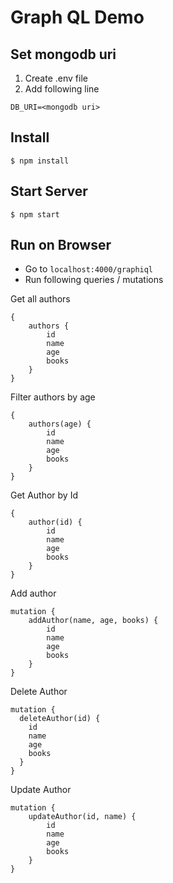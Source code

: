# Graph QL Demo

## Set mongodb uri
1. Create .env file
2. Add following line
```
DB_URI=<mongodb uri>
```

## Install
```
$ npm install
```

## Start Server
```
$ npm start
```

## Run on Browser

- Go to `localhost:4000/graphiql`
- Run following queries / mutations

Get all authors
```
{
    authors {
        id
        name
        age
        books
    }
}
```

Filter authors by age
```
{
    authors(age) {
        id
        name
        age
        books
    }
}
```

Get Author by Id
```
{
    author(id) {
        id
        name
        age
        books
    }
}
```

Add author
```
mutation {
    addAuthor(name, age, books) {
        id
        name
        age
        books
    }
}
```

Delete Author
```
mutation {
  deleteAuthor(id) {
    id
    name
    age
    books
  }
}
```

Update Author
```
mutation {
    updateAuthor(id, name) {
        id
        name
        age
        books
    }
}
```